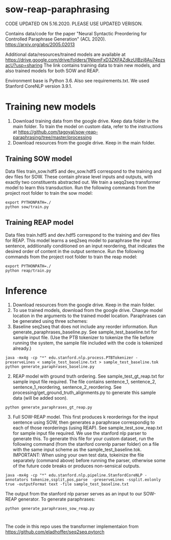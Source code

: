 # sow-reap-paraphrasing

CODE UPDATED ON 5.16.2020. PLEASE USE UPDATED VERISON. 

Contains data/code for the paper "Neural Syntactic Preordering for Controlled Paraphrase Generation" (ACL 2020).
https://arxiv.org/abs/2005.02013

Additional data/resources/trained models are available at https://drive.google.com/drive/folders/1NIpmFxD3ZKFAZdkzUIBzj8Au74pzsacU?usp=sharing
The link contains training data to train new models, and also trained models for both SOW and REAP.

Environment base is Python 3.6. Also see requirements.txt. We used Stanford CoreNLP version 3.9.1.

# Training new models
1. Download training data from the google drive. Keep data folder in the main folder. To train the model on custom data, refer to the instructions at https://github.com/tagoyal/sow-reap-paraphrasing/tree/master/processing 
2. Download resources from the google drive. Keep in the main folder.

## Training SOW model
Data files train_sow.hdf5 and dev_sow.hdf5 correspond to the training and dev files for SOW. These contain phrase level inputs and outputs, with exactly two constituents abstracted out. We train a seqq2seq transformer model to learn this transduction. Run the following commands from the project root folder to train the sow model:

```
export PYTHONPATH=./
python sow/train.py
```

## Training REAP model
Data files train.hdf5 and dev.hdf5 correspond to the training and dev files for REAP. This model learns a seq2seq model to paraphrase the input sentence, additionally conditioned on an input reordering, that indicates the desired order of content in the output sentence. Run the following commands from the project root folder to train the reap model:

```
export PYTHONPATH=./
python reap/train.py
```

# Inference
1. Download resources from the google drive. Keep in the main folder.
2. To use trained models, download from the google drive. Change model location in the arguments to the trained model location.
Paraphrases can be generated using three schemes:
1. Baseline seq2seq that does not include any reorder information. Run generate_paraphrases_baseline.py. See sample_test_baseline.txt for sample input file. (Use the PTB tokenizer to tokenize the file before running the system, the sample file included with the code is tokenized already.)


```
java -mx4g -cp "*" edu.stanford.nlp.process.PTBTokenizer -preserveLines < sample_test_baseline.txt > sample_test_baseline.tok
python generate_paraphrases_baseline.py
```

2. REAP model with ground truth ordering. See sample_test_gt_reap.txt for sample input file required. The file contains sentence_1, sentence_2, sentence_1_reordering, sentence_2_reordering. See processing/get_ground_truth_alignments.py to generate this sample data (will be added soon).

```python generate_paraphrases_gt_reap.py```

3. Full SOW-REAP model. This first produces k reorderings for the input sentence using SOW, then generates a paraphrase correspondig to each of those reorderings (using REAP). 
See sample_test_sow_reap.txt for sample input file required. We use the stanford nlp parser to generate this. To generate this file for your custom dataset, run the following command (from the stanford corenlp parser folder) on a file with the same input scheme as the sample_test_baseline.tok. 
IMPORTANT: When using your own test data, tokeinize the file separately (command above) before running the parser, otherwise some of the future code breaks or produces non-sensical outputs. 

```
java -mx4g -cp "*" edu.stanford.nlp.pipeline.StanfordCoreNLP -annotators tokenize,ssplit,pos,parse  -preserveLines -ssplit.eolonly true -outputFormat text -file sample_test_baseline.txt
```

The output from the stanford nlp parser serves as an input to our SOW-REAP generator. To generate paraphrases: 

```python generate_paraphrases_sow_reap.py```


#
The code in this repo uses the transformer implementaion from https://github.com/eladhoffer/seq2seq.pytorch
